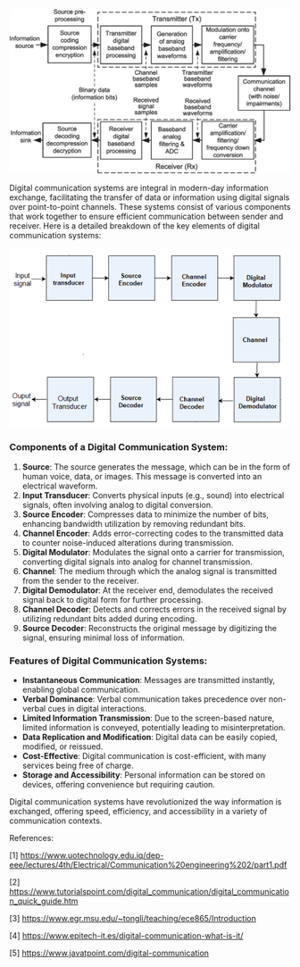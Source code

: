 
![image](4.png)

Digital communication systems are integral in modern-day information exchange, facilitating the transfer of data or information using digital signals over point-to-point channels. These systems consist of various components that work together to ensure efficient communication between sender and receiver. Here is a detailed breakdown of the key elements of digital communication systems:

![image](2.png)


### Components of a Digital Communication System:
1. **Source**: The source generates the message, which can be in the form of human voice, data, or images. This message is converted into an electrical waveform.
2. **Input Transducer**: Converts physical inputs (e.g., sound) into electrical signals, often involving analog to digital conversion.
3. **Source Encoder**: Compresses data to minimize the number of bits, enhancing bandwidth utilization by removing redundant bits.
4. **Channel Encoder**: Adds error-correcting codes to the transmitted data to counter noise-induced alterations during transmission.
5. **Digital Modulator**: Modulates the signal onto a carrier for transmission, converting digital signals into analog for channel transmission.
6. **Channel**: The medium through which the analog signal is transmitted from the sender to the receiver.
7. **Digital Demodulator**: At the receiver end, demodulates the received signal back to digital form for further processing.
8. **Channel Decoder**: Detects and corrects errors in the received signal by utilizing redundant bits added during encoding.
9. **Source Decoder**: Reconstructs the original message by digitizing the signal, ensuring minimal loss of information.


### Features of Digital Communication Systems:
- **Instantaneous Communication**: Messages are transmitted instantly, enabling global communication.
- **Verbal Dominance**: Verbal communication takes precedence over non-verbal cues in digital interactions.
- **Limited Information Transmission**: Due to the screen-based nature, limited information is conveyed, potentially leading to misinterpretation.
- **Data Replication and Modification**: Digital data can be easily copied, modified, or reissued.
- **Cost-Effective**: Digital communication is cost-efficient, with many services being free of charge.
- **Storage and Accessibility**: Personal information can be stored on devices, offering convenience but requiring caution.



Digital communication systems have revolutionized the way information is exchanged, offering speed, efficiency, and accessibility in a variety of communication contexts.

References:

[1] https://www.uotechnology.edu.iq/dep-eee/lectures/4th/Electrical/Communication%20engineering%202/part1.pdf

[2] https://www.tutorialspoint.com/digital_communication/digital_communication_quick_guide.htm

[3] https://www.egr.msu.edu/~tongli/teaching/ece865/Introduction

[4] https://www.epitech-it.es/digital-communication-what-is-it/

[5] https://www.javatpoint.com/digital-communication